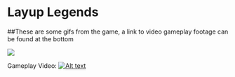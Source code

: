 # Layup Legends

##These are some gifs from the game, a link to video gameplay footage can be found at the bottom

![](preview/Selector.gif)




Gameplay Video:
[![Alt text](https://img.youtube.com/vi/rDPVL8Se2jk/maxresdefault.jpg)](https://www.youtube.com/watch?v=rDPVL8Se2jk)



